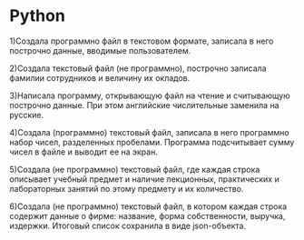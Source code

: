 # Python

1)Создала программно файл в текстовом формате, записала в него построчно данные, вводимые пользователем.

2)Создала текстовый файл (не программно), построчно записала фамилии сотрудников и величину их окладов.

3)Написала программу, открывающую файл на чтение и считывающую построчно данные. При этом английские числительные заменила на русские.

4)Создала (программно) текстовый файл, записала в него программно набор чисел, разделенных пробелами. Программа подсчитывает сумму чисел в файле и выводит ее на экран.

5)Создала (не программно) текстовый файл, где каждая строка описывает учебный предмет и наличие лекционных, практических и лабораторных занятий по этому предмету и их количество.

6)Создала (не программно) текстовый файл, в котором каждая строка содержит данные о фирме: название, форма собственности, выручка, издержки. Итоговый список сохранила в виде json-объекта.

